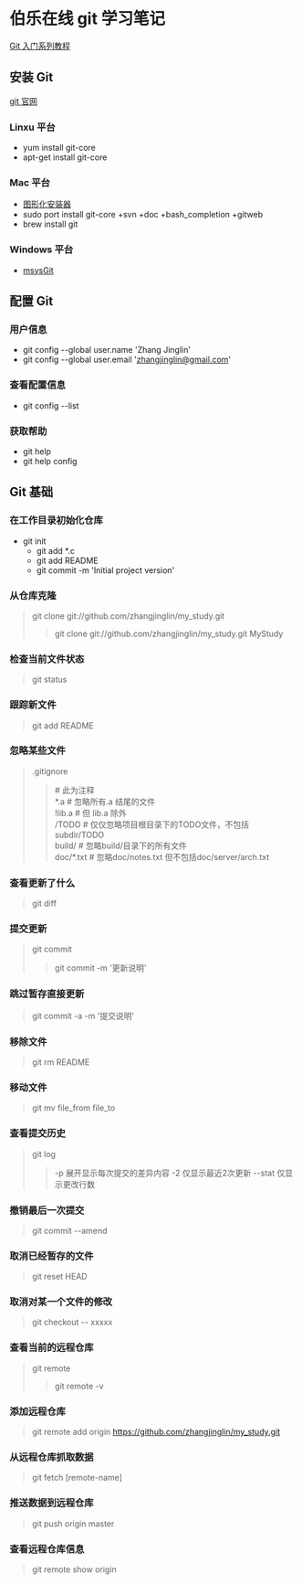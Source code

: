 伯乐在线 git 学习笔记
====================

[Git 入门系列教程](http://blog.jobbole.com/25775/)
## 安装 Git
[git 官网](http://got-scm.com)
### Linxu 平台
* yum install git-core
* apt-get install git-core

### Mac 平台
* [图形化安装器](http://code.google.com/p/git-osx-installer)
* sudo port install git-core +svn +doc +bash_completion +gitweb
* brew install git

### Windows 平台
* [msysGit](http://code.google.com/p/msysgit)

## 配置 Git

### 用户信息
* git config --global user.name 'Zhang Jinglin'
* git config --global user.email 'zhangjinglin@gmail.com'

### 查看配置信息
* git config --list

### 获取帮助
* git help
* git help config

## Git 基础

### 在工作目录初始化仓库
* git init
    * git add *.c
    * git add README
    * git commit -m 'Initial project version'

### 从仓库克隆
> git clone git://github.com/zhangjinglin/my_study.git
>> git clone git://github.com/zhangjinglin/my_study.git MyStudy

### 检查当前文件状态
> git status

### 跟踪新文件
> git add README

### 忽略某些文件
> .gitignore
>>\# 此为注释  
>> \*.a      \# 忽略所有.a 结尾的文件  
>> !lib.a   \# 但 lib.a 除外  
>> /TODO    \# 仅仅忽略项目根目录下的TODO文件，不包括subdir/TODO  
>> build/   \# 忽略build/目录下的所有文件  
>> doc/*.txt   \# 忽略doc/notes.txt 但不包括doc/server/arch.txt  

### 查看更新了什么
> git diff

### 提交更新
> git commit
>> git commit -m '更新说明'

### 跳过暂存直接更新
> git commit -a -m '提交说明'

### 移除文件
> git rm README

### 移动文件
> git mv file_from file_to

### 查看提交历史
> git log
>> -p 展开显示每次提交的差异内容
>> -2 仅显示最近2次更新
>> --stat 仅显示更改行数

### 撤销最后一次提交
> git commit --amend

### 取消已经暂存的文件
> git reset HEAD

### 取消对某一个文件的修改
> git checkout -- xxxxx

### 查看当前的远程仓库
> git remote
>> git remote -v

### 添加远程仓库
> git remote add origin https://github.com/zhangjinglin/my_study.git

### 从远程仓库抓取数据
> git fetch [remote-name]

### 推送数据到远程仓库
> git push origin master

### 查看远程仓库信息
> git remote show origin


